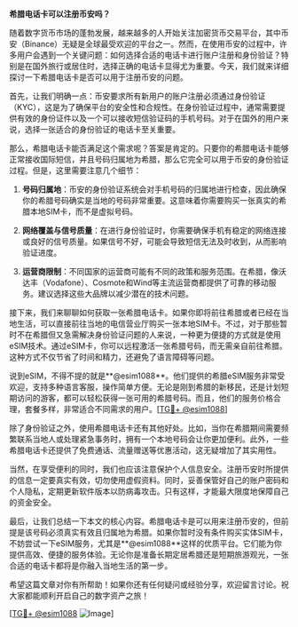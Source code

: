 **希腊电话卡可以注册币安吗？**

随着数字货币市场的蓬勃发展，越来越多的人开始关注加密货币交易平台，其中币安（Binance）无疑是全球最受欢迎的平台之一。然而，在使用币安的过程中，许多用户会遇到一个关键问题：如何选择合适的电话卡进行账户注册和身份验证？特别是在国外旅行或居住时，选择正确的电话卡显得尤为重要。今天，我们就来详细探讨一下希腊电话卡是否可以用于注册币安的问题。

首先，让我们明确一点：币安要求所有新用户的账户注册必须通过身份验证（KYC），这是为了确保平台的安全性和合规性。在身份验证过程中，通常需要提供有效的身份证件以及一个可以接收短信验证码的手机号码。对于在国外的用户来说，选择一张适合的身份验证的电话卡至关重要。

那么，希腊电话卡能否满足这个需求呢？答案是肯定的。只要你的希腊电话卡能够正常接收国际短信，并且号码归属地为希腊，那么它完全可以用于币安的身份验证过程。但是，这里需要注意几个细节：

1. **号码归属地**：币安的身份验证系统会对手机号码的归属地进行检查，因此确保你的希腊号码确实是当地的号码非常重要。这意味着你需要购买一张真实的希腊本地SIM卡，而不是虚拟号码。

2. **网络覆盖与信号质量**：在进行身份验证时，你需要确保手机有稳定的网络连接或良好的信号质量。如果信号不好，可能会导致短信无法及时收到，从而影响验证进度。

3. **运营商限制**：不同国家的运营商可能有不同的政策和服务范围。在希腊，像沃达丰（Vodafone）、Cosmote和Wind等主流运营商都提供了可靠的移动服务。建议选择这些大品牌以减少潜在的技术问题。

接下来，我们来聊聊如何获取一张希腊电话卡。如果你即将前往希腊或者已经在当地生活，可以直接前往当地的电信营业厅购买一张本地SIM卡。不过，对于那些暂时不在希腊但又急需解决身份验证问题的人来说，一种更为便捷的方式就是使用eSIM技术。通过eSIM卡，你可以远程激活一张希腊号码，而无需亲自前往希腊。这种方式不仅节省了时间和精力，还避免了语言障碍等问题。

说到eSIM，不得不提的就是**@esim1088**。他们提供的希腊eSIM服务非常受欢迎，支持多种语言客服，操作简单方便。无论是刚到希腊的新移民，还是计划短期访问的游客，都可以轻松获得一张可用的希腊号码。而且，他们的服务价格合理，套餐多样，非常适合不同需求的用户。[[TG💪+ @esim1088](https://t.me/s/esim1088)]

除了身份验证之外，使用希腊电话卡还有其他好处。比如，当你在希腊期间需要频繁联系当地人或处理紧急事务时，拥有一个本地号码会让你更加便利。此外，一些希腊电话卡还提供了免费通话、流量赠送等优惠活动，这无疑增加了其实用性。

当然，在享受便利的同时，我们也应该注意保护个人信息安全。注册币安时所提供的信息一定要真实有效，切勿使用虚假资料。同时，妥善保管好自己的账户密码和个人隐私，定期更新软件版本以防病毒攻击。只有这样，才能最大限度地保障自己的资金安全。

最后，让我们总结一下本文的核心内容。希腊电话卡是可以用来注册币安的，但前提是该号码必须真实有效且归属地为希腊。如果你暂时没有条件购买实体SIM卡，不妨尝试一下eSIM服务，尤其是**@esim1088**这样的优质平台。它们能为你提供高效、便捷的服务体验。无论你是准备长期定居希腊还是短期旅游观光，一张合适的电话卡都将是你融入当地生活的第一步。

希望这篇文章对你有所帮助！如果你还有任何疑问或经验分享，欢迎留言讨论。祝大家都能顺利开启自己的数字资产之旅！

[[TG💪+ @esim1088](https://t.me/s/esim1088) ![Image](https://i.postimg.cc/4NQfJmqS/Snipaste-2025-05-13-00-14-12.png)]
